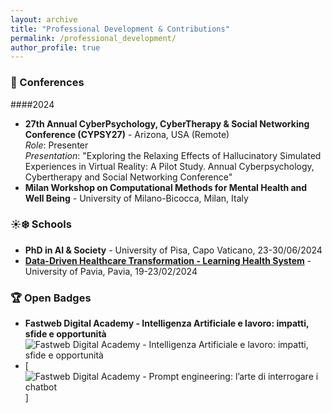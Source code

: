 ```yaml
---
layout: archive
title: "Professional Development & Contributions"
permalink: /professional_development/
author_profile: true
---
```


### 📅 Conferences
####2024
- **27th Annual CyberPsychology, CyberTherapy & Social Networking Conference (CYPSY27)** - Arizona, USA (Remote)  
  *Role*: Presenter  
  *Presentation*: "Exploring the Relaxing Effects of Hallucinatory Simulated Experiences in Virtual Reality: A Pilot Study. Annual Cyberpsychology, Cybertherapy and Social Networking Conference"
- **Milan Workshop on Computational Methods for Mental Health and Well Being** - University of Milano-Bicocca, Milan, Italy

### ☀️❄️ Schools
- **PhD in AI & Society** - University of Pisa, Capo Vaticano, 23-30/06/2024  
- [**Data-Driven Healthcare Transformation - Learning Health System**](https://app.myopenbadge.com/receive/iCQS-86d7c844dfb7dec622bc72c0506795d6-IKEy-61724756715/uwaPhVHtzDBg-0f77bcc0f6500045859c7fd16cb8da48-epXtOSGR8BUl-5/public) - University of Pavia, Pavia, 19-23/02/2024  

### 🏆 Open Badges
- **Fastweb Digital Academy - Intelligenza Artificiale e lavoro: impatti, sfide e opportunità** ![Fastweb Digital Academy - Intelligenza Artificiale e lavoro: impatti, sfide e opportunità](../professional_development/FA_Intelligenza_Artificiale_e_lavoro_impatti,_sfide_e_opportunit%C3%A0.png)
- [![Fastweb Digital Academy - Prompt engineering: l’arte di interrogare i chatbot](master/professional_development/FA_Prompt_engineering_l’arte_di_interrogare_i_chatbot.png)]




